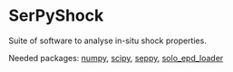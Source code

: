 # SerPyShock

Suite of software to analyse in-situ shock properties.

Needed packages: [numpy](https://pypi.org/project/numpy/), [scipy](https://pypi.org/project/scipy/), [seppy](https://pypi.org/project/seppy/), [solo_epd_loader](https://pypi.org/project/solo-epd-loader/)
